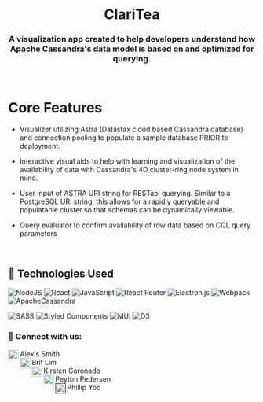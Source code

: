 <h1 align="center">ClariTea</h1>


<h3 align="center">
A visualization app created to help developers understand how Apache Cassandra's data model is based on and optimized for querying.
</h3>

</br>


<h1 align="left">Core Features</h1>


* Visualizer utilizing Astra (Datastax cloud based Cassandra database) and connection pooling to populate a sample database PRIOR to deployment.


* Interactive visual aids to help with learning and visualization of the availability of data with Cassandra's 4D cluster-ring node system in mind.


* User input of ASTRA URI string for RESTapi querying. Similar to a PostgreSQL URI string, this allows for a rapidly queryable and populatable cluster so that schemas can be dynamically viewable.


* Query evaluator to confirm availability of row data based on CQL query parameters

</br>


## 💼 Technologies Used
![NodeJS](https://img.shields.io/badge/node.js-6DA55F?style=for-the-badge&logo=node.js&logoColor=white)
![React](https://img.shields.io/badge/react-%2320232a.svg?style=for-the-badge&logo=react&logoColor=%2361DAFB)
![JavaScript](https://img.shields.io/badge/javascript-%23323330.svg?style=for-the-badge&logo=javascript&logoColor=%23F7DF1E)
![React Router](https://img.shields.io/badge/React_Router-CA4245?style=for-the-badge&logo=react-router&logoColor=white)
![Electron.js](https://img.shields.io/badge/Electron-191970?style=for-the-badge&logo=Electron&logoColor=white)
![Webpack](https://img.shields.io/badge/webpack-%238DD6F9.svg?style=for-the-badge&logo=webpack&logoColor=black)
![ApacheCassandra](https://img.shields.io/badge/cassandra-%231287B1.svg?style=for-the-badge&logo=apache-cassandra&logoColor=white)
</br>


![SASS](https://img.shields.io/badge/SASS-hotpink.svg?style=for-the-badge&logo=SASS&logoColor=white)
![Styled Components](https://img.shields.io/badge/styled--components-DB7093?style=for-the-badge&logo=styled-components&logoColor=white)
![MUI](https://img.shields.io/badge/MUI-%230081CB.svg?style=for-the-badge&logo=material-ui&logoColor=white)
![D3](https://camo.githubusercontent.com/b6bc98f08c1372a51191e0e6b4fb7671c8f8980243646b7cedb6c4a5239611b1/68747470733a2f2f696d672e736869656c64732e696f2f62616467652f44332e6a732532302d2532334244353335302e7376673f267374796c653d666f722d7468652d6261646765266c6f676f3d44332e6a73266c6f676f436f6c6f723d463941303343)



### 🤝 Connect with us:
Alexis Smith <a href="https://www.linkedin.com/in/atsmith29/"><img align="left" src="https://raw.githubusercontent.com/yushi1007/yushi1007/main/images/linkedin.svg" alt="Alexis Smith | LinkedIn" width="21px"/></a></br>
Brit Lim <a href="https://www.linkedin.com/in/brit-lim/"><img align="left" src="https://raw.githubusercontent.com/yushi1007/yushi1007/main/images/linkedin.svg" alt="Brit Lim | LinkedIn" width="21px"/></a></br>
Kirsten Coronado <a href="https://www.linkedin.com/in/kirstencoronado/"><img align="left" src="https://raw.githubusercontent.com/yushi1007/yushi1007/main/images/linkedin.svg" alt="Kirsten Coronado | LinkedIn" width="21px"/></a></br>
Peyton Pedersen <a href="https://www.linkedin.com/in/peyton-pedersen-b6019a1a6/"><img align="left" src="https://raw.githubusercontent.com/yushi1007/yushi1007/main/images/linkedin.svg" alt="Peyton Pedersen | LinkedIn" width="21px"/></a></br>
Phillip Yoo <a href=""><img align="left" src="https://raw.githubusercontent.com/yushi1007/yushi1007/main/images/linkedin.svg" alt="Peyton Pedersen | LinkedIn" width="21px"/></a></br>


</br>

